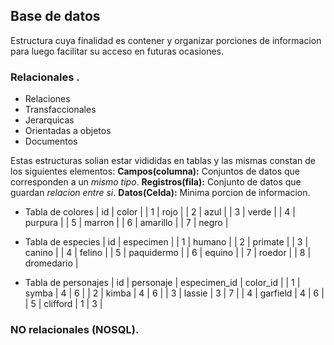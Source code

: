 ## Base de datos
Estructura cuya finalidad es contener y organizar porciones de informacion para luego facilitar su acceso en futuras ocasiones.

### Relacionales .
* Relaciones
* Transfaccionales
* Jerarquicas
* Orientadas a objetos
* Documentos

Estas estructuras solian estar vidididas en tablas y las mismas constan de los siguientes elementos:
__Campos(columna):__ Conjuntos de datos que corresponden a un _mismo tipo_. 
__Registros(fila):__ Conjunto de datos que guardan _relacion entre si_.
__Datos(Celda):__ Minima porcion de informacion.

* Tabla de colores
| id | color |
| 1 | rojo |
| 2 | azul |
| 3 | verde |
| 4 | purpura |
| 5 | marron |
| 6 | amarillo |
| 7 | negro |

* Tabla de especies
| id | especimen |
| 1 | humano |
| 2 | primate |
| 3 | canino |
| 4 | felino |
| 5 | paquidermo |
| 6 | equino |
| 7 | roedor |
| 8 | dromedario |

* Tabla de personajes
| id | personaje | especimen_id | color_id |
| 1 | symba | 4 | 6 |
| 2 | kimba | 4 | 6 | 
| 3 | lassie | 3 | 7 |
| 4 | garfield | 4 | 6 | 
| 5 | clifford | 1 | 3 | 

### NO relacionales (NOSQL).

